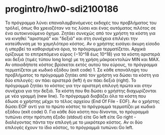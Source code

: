 # progintro/hw0-sdi2100186

Το πρόγραμμα λύνει επαναλαμβανόμενες εκδοχές του προβλήματος του τρόλεϊ,
όπως θα χρειαζόταν να τις λύσει και ένας αυτόματος πιλότος σε ένα αυτοκινούμενο όχημα.
Ζητάει συνεχώς από τον χρήστη τα κόστη για να κινηθεί "αριστερά" και "δεξιά" και στη συνέχεια επιλέγει την κατεύθυνση με το χαμηλότερο κόστος. 
Αν ο χρήστης εισάγει άκυρη είσοδο ή υπερβεί τα καθορισμένα όρια, το πρόγραμμα τερματίζεται. 
Αρχικά ορίζουμε το επιτρεπόμενο εύρος (−10^18 έως 10^18) για τα κόστη αριστερά και δεξιά (τιμές τύπου long long) με τη χρήση μάκροεντολών MIN και MAX.
Αν οποιοδήποτε κόστος βρίσκεται εκτός αυτού του εύρους, το πρόγραμμα τερματίζεται με κωδικό εξόδου (exit code) 1.
Σε κάθε επανάληψη του προβλήματος το πρόγραμμά ζητάει από τον χρήστη να δώσει τα κόστη για δύο επιλογές: αν πάει αριστερά (left) ή αν πάει δεξιά (right).
Το πρόγραμμά ζητάει το κόστος για την αριστερή επιλογή πρώτα και στην συνέχεια για την δεξιά. Τα κόστη που θα δώσει ο χρήστης διαχωρίζονται με νέα γραμμή (new line).
Το πρόγραμμά διαβάζει όλα τα κόστη που έδωσε ο χρήστης μέχρι το τέλος αρχείου (End Of File - EOF).
Αν ο χρήστης δώσει EOF αντί για το πρώτο κόστος το πρόγραμμά τερματίζει με κωδικό εξόδου (exit code) 0.
Για κάθε δύο κόστη που δίνονται, το πρόγραμμά τυπώνει στην πρότυπη έξοδο (stdout) είτε Go left είτε Go right - διαλέγοντας πάντα την επιλογή με το μικρότερο κόστος.
Αν οι δύο επιλογές έχουν το ίδιο κόστος, το πρόγραμμά τυπώνει Go left.

 
